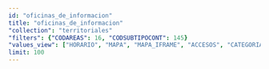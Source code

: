 ```yaml
---
id: "oficinas_de_informacion"
title: "oficinas_de_informacion"
"collection": "territoriales"
"filters": {"CODAREAS": 16, "CODSUBTIPOCONT": 145}
"values_view": ["HORARIO", "MAPA", "MAPA_IFRAME", "ACCESOS", "CATEGORIA", "CIERRE", "CODCONTENIDO", "CODLOCALIDAD", "DATOS_INTERES", "DESCRIPCION", "DESCRIPCION_COMUN", "DOCUMENTO", "EMAIL", "FAX", "F_BAJA", "F_FIN_NOV", "F_FIN_PUB", "F_INICIO_NOV", "F_INICIO_PUB", "F_REVISION", "HORARIO", "IMAGEN", "TITULO", "NOMBRE_SOCIAL", "NOVEDAD", "PALABRAS_CLAVE", "PUBLICADO", "SERV_PRINCIPALES", "SUBTIPO_PRINCIPAL", "TELEFONO", "TITULO", "VACACIONES", "WEB_PROPIA", "ZONA", "DIRECCION"]
limit: 100
---
```

<app-tab-bar></app-tab-bar>
<app-paginator-browser >
    <div flex="100" flex-gt-sm="50" ng-class="{'end': $last}" ng-repeat="card in elements()">
        <app-card-standard item="card" prefix="node.href"></app-card-standard>
    </div>
</app-paginator-browser>
